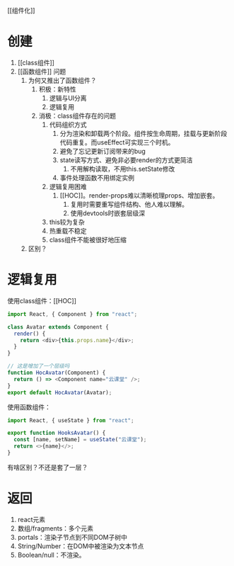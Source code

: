 [[组件化]] 
# 创建
1. [[class组件]] 
2. [[函数组件]] 
问题
	1. 为何又推出了函数组件？
		1. 积极：新特性
			1. 逻辑与UI分离
			2. 逻辑复用
		3. 消极：class组件存在的问题
			1. 代码组织方式
				1. 分为渲染和卸载两个阶段。组件按生命周期，挂载与更新阶段代码重复。而useEffect可实现三个时机。
				2. 避免了忘记更新订阅带来的bug
				3. state读写方式、避免非必要render的方式更简洁
					1. 不用解构读取，不用this.setState修改
				4. 事件处理函数不用绑定实例
			2. 逻辑复用困难
				1. [[HOC]]。render-props难以清晰梳理props、增加嵌套。
					1. 复用时需要重写组件结构、他人难以理解。
					2. 使用devtools时嵌套层级深
			3. this较为复杂
			4. 热重载不稳定
			5. class组件不能被很好地压缩
	2. 区别？

# 逻辑复用
使用class组件：[[HOC]] 
```js
import React, { Component } from "react";

class Avatar extends Component {
  render() {
    return <div>{this.props.name}</div>;
  }
}

// 这是增加了一个层级吗
function HocAvatar(Component) {
  return () => <Component name="云课堂" />;
}
export default HocAvatar(Avatar);
```

使用函数组件：
```js
import React, { useState } from "react";

export function HooksAvatar() {
  const [name, setName] = useState("云课堂");
  return <>{name}</>;
}
```
有啥区别？不还是套了一层？
# 返回
1. react元素
2. 数组/fragments：多个元素
3. portals：渲染子节点到不同DOM子树中
4. String/Number：在DOM中被渲染为文本节点
5. Boolean/null：不渲染。